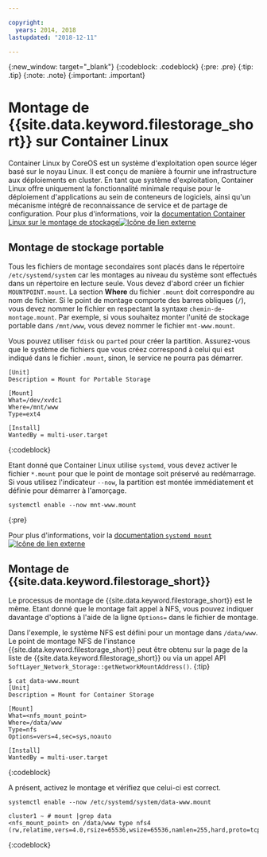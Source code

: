 ```yaml
---

copyright:
  years: 2014, 2018
lastupdated: "2018-12-11"

---
```

{:new_window: target="_blank"}
{:codeblock: .codeblock}
{:pre: .pre}
{:tip: .tip}
{:note: .note}
{:important: .important}

# Montage de {{site.data.keyword.filestorage_short}} sur Container Linux

Container Linux by CoreOS est un système d'exploitation open source léger basé sur le noyau Linux. Il est conçu de manière à fournir une infrastructure aux déploiements en cluster. En tant que système d'exploitation, Container Linux offre uniquement la fonctionnalité minimale requise pour le déploiement d'applications au sein de conteneurs de logiciels, ainsi qu'un mécanisme intégré de reconnaissance de service et de partage de configuration. Pour plus d'informations, voir la [documentation Container Linux sur le montage de stockage![Icône de lien externe](../../icons/launch-glyph.svg "Icône de lien externe")](https://coreos.com/os/docs/latest/mounting-storage.html)

## Montage de stockage portable

Tous les fichiers de montage secondaires sont placés dans le répertoire `/etc/systemd/system` car les montages au niveau du système sont effectués dans un répertoire en lecture seule. Vous devez d'abord créer un fichier `MOUNTPOINT.mount`. La section **Where** du fichier `.mount` doit correspondre au nom de fichier. Si le point de montage comporte des barres obliques (`/`), vous devez nommer le fichier en respectant la syntaxe `chemin-de-montage.mount`. Par exemple, si vous souhaitez monter l'unité de stockage portable dans `/mnt/www`, vous devez nommer le fichier `mnt-www.mount`.

Vous pouvez utiliser `fdisk` ou `parted` pour créer la partition. Assurez-vous que le système de fichiers que vous créez correspond à celui qui est indiqué dans le fichier `.mount`, sinon, le service ne pourra pas démarrer. 


```
[Unit]
Description = Mount for Portable Storage

[Mount]
What=/dev/xvdc1
Where=/mnt/www
Type=ext4

[Install]
WantedBy = multi-user.target
```
{:codeblock}


Etant donné que Container Linux utilise `systemd`, vous devez activer le fichier `*.mount` pour que le point de montage soit préservé au redémarrage. Si vous utilisez l'indicateur `--now`, la partition est montée immédiatement et définie pour démarrer à l'amorçage.

```
systemctl enable --now mnt-www.mount
```
{:pre}

Pour plus d'informations, voir la [documentation `systemd mount`![Icône de lien externe](../../icons/launch-glyph.svg "Icône de lien externe")](https://www.freedesktop.org/software/systemd/man/systemd.mount.html)

## Montage de {{site.data.keyword.filestorage_short}}

Le processus de montage de {{site.data.keyword.filestorage_short}} est le même. Etant donné que le montage fait appel à NFS, vous pouvez indiquer davantage d'options à l'aide de la ligne `Options=` dans le fichier de montage.

Dans l'exemple, le système NFS est défini pour un montage dans `/data/www`. Le point de montage NFS de l'instance {{site.data.keyword.filestorage_short}} peut être obtenu sur la page de la liste de {{site.data.keyword.filestorage_short}} ou via un appel API `SoftLayer_Network_Storage::getNetworkMountAddress()`.
{:tip}

```
$ cat data-www.mount
[Unit]
Description = Mount for Container Storage

[Mount]
What=<nfs_mount_point>
Where=/data/www
Type=nfs
Options=vers=4,sec=sys,noauto

[Install]
WantedBy = multi-user.target
```
{:codeblock}

A présent, activez le montage et vérifiez que celui-ci est correct.

```
systemctl enable --now /etc/systemd/system/data-www.mount

cluster1 ~ # mount |grep data
<nfs_mount_point> on /data/www type nfs4 (rw,relatime,vers=4.0,rsize=65536,wsize=65536,namlen=255,hard,proto=tcp,port=0,timeo=600,retrans=2,sec=sys,clientaddr=10.81.x.x,local_lock=none,addr=10.1.x.x)
```
{:codeblock}
